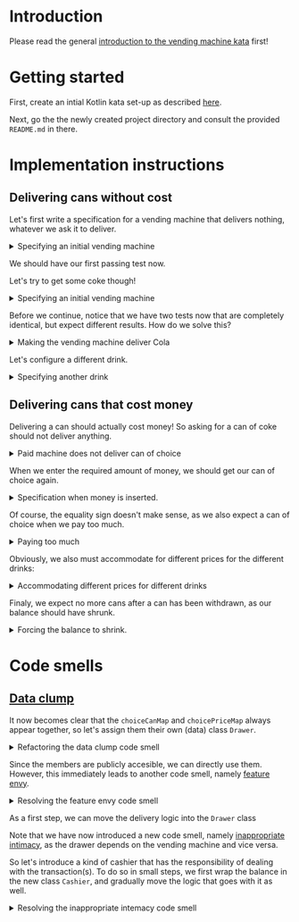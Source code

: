 # Introduction

Please read the general [introduction to the vending machine kata](../README.md) first!

# Getting started

First, create an intial Kotlin kata set-up as described [here](https://github.com/zhendrikse/tdd/tree/master/cookiecutter).

Next, go the the newly created project directory and consult
the provided ``README.md`` in there.

# Implementation instructions

## Delivering cans without cost

Let's first write a specification for a vending machine that delivers
nothing, whatever we ask it to deliver.

<details>
  <summary>Specifying an initial vending machine</summary>

```kotlin
  @Test
  fun aNewVendingMachineDeliversNothingWhenColaIsChosen() {
      val vendingMachine = VendingMachine()
      assertEquals(vendingMachine.deliver(Choice.COLA), Can.NOTHING)
  }
```

Obviously, this fails miserably, as the both the deliver method and the
enumerations are not defined. So let's introduce them both in the 
production code.

<details>
  <summary>Faking and cheating to get the test green</summary>

```kotlin
class VendingMachine {
  fun deliver(choice: Choice): Can = Can.NOTHING
}
```

and creating enumerations for the cans

```kotlin
enum class Can(private val description: String) {
  NOTHING("No can")
}
```

and choices:

```kotlin
enum class Choice(private val description: String) {
  COLA("Cola choice")
}
```

</details>
</details>


We should have our first passing test now.

Let's try to get some coke though!


<details>
  <summary>Specifying an initial vending machine</summary>

```kotlin
  @Test
  fun aNewVendingMachineDeliversCokeWhenColaIsChosen() {
      val vendingMachine = VendingMachine()
      assertEquals(vendingMachine.deliver(Choice.COLA), Can.COKE)
  }
```
</details>

Before we continue, notice that we have two tests now that are 
completely identical, but expect different results. How do we solve this?

<details>
  <summary>Making the vending machine deliver Cola</summary>
  
We solve this by configuring the vending machine with a choice, so
that we can expect a different outcome.

```kotlin
  @Test
  fun aNewVendingMachineDeliversCokeWhenColaIsChosen() {
      val vendingMachine = VendingMachine()
      vendingMachine.configure(Choice.COLA, Can.COKE)
      assertEquals(vendingMachine.deliver(Choice.COLA), Can.COKE)
  }
```

Now the vending machine must be extended just a little bit.

<details>
  <summary>Making the test pass</summary>

```kotlin
class VendingMachine(private var canOfChoice: Can = Can.NOTHING) {
  fun deliver(choice: Choice): Can = canOfChoice

  fun configure(choice: Choice, can: Can): Unit {
    canOfChoice = can
  }
}
```

Next, identify the duplicate code (hint: in the spec/test file), and
eliminate it using the ``beforeEach()``

```kotlin
class VendingMachineTest() {
  private var vendingMachine: VendingMachine = VendingMachine()
  
  @BeforeEach
  internal fun initVendingMachine() {
      vendingMachine = VendingMachine()
  }
```
</details>
</details>


Let's configure a different drink.

<details>
  <summary>Specifying another drink</summary>
  
```kotlin
  @Test
  fun aNewVendingMachineDeliversFantaWhenFizzyOrangeIsChosen() {
      vendingMachine.configure(Choice.FIZZY_ORANGE, Can.FANTA)
      assertEquals(vendingMachine.deliver(Choice.FIZZY_ORANGE), Can.FANTA)
  }
```

After extending the choice and can types, we can notice that this test
already passes! That is cause by the fact we always deliver the most
recently configured choice. So by extending the configuration in our
test, the test will fail and will force us to generalize the production 
code.

```java
  @Test
  fun aNewVendingMachineDeliversFantaWhenFizzyOrangeIsChosen() {
      vendingMachine.configure(Choice.FIZZY_ORANGE, Can.FANTA)
      vendingMachine.configure(Choice.COLA, Can.COKE)
      assertEquals(vendingMachine.deliver(Choice.FIZZY_ORANGE), Can.FANTA)
  }
```

So now we are forced to update the production code.

<details>
  <summary>Making the test pass</summary>
  
```kotlin
class VendingMachine(private var choiceCanMap: HashMap<Choice, Can> = HashMap()) {
  fun deliver(choice: Choice): Can {
    if (!choiceCanMap.containsKey(choice)) return Can.NOTHING

    return choiceCanMap[choice]!!
  } 
  

  fun configure(choice: Choice, can: Can): Unit {
    choiceCanMap.put(choice, can)
  }
}
```
</details>

<details>
  <summary>Applying the DRY principle</summary>

Finally, note that we can actually configure the vending machine 
once for all tests

```kotlin
  @BeforeEach
  internal fun initVendingMachine() {
      vendingMachine = VendingMachine()
      vendingMachine.configure(Choice.FIZZY_ORANGE, Can.FANTA)
      vendingMachine.configure(Choice.COLA, Can.COKE)
  }

    // ...
```

This makes our first test fail, because it now actually gets 
delivered a can of Coke. But the idea of the first test was to 
test for a non-existing choice, so let's replace the ``Choice.COLA`` 
by ``Choice.BEER``. Now all three tests are green again!
</details>
</details>

## Delivering cans that cost money

Delivering a can should actually cost money! So asking for a can of coke
should not deliver anything.

<details>
  <summary>Paid machine does not deliver can of choice</summary>
  
```java
  it("delivers nothing when priced choice is coke", () -> {
    expect(vendingMachine.deliver(Choice.COKE)).toEqual(Can.NOTHING);
  });
```

Again we are facing the riddle: how can we choose a can of coke and have
a can delivered in the first set of tests, and now with the same test no
can at all??

<details>
  <summary>Solving the riddle once more</summary>

Again, we solve this by configuring the machine to deliver drinks that
cost money, bij adding a parameter to the configure method that specifies
the price in cents:

```java
    it("delivers nothing when priced choice is coke", () -> {
      vendingMachine.configure(Choice.COKE, Can.COLA, 250);
      expect(vendingMachine.deliver(Choice.COKE)).toEqual(Can.NOTHING);
    });
```

We modify the production code accordingly to make the test pass:

```java
public class VendingMachine {
    private Map<Choice, Can> choiceCanMap = new HashMap<Choice, Can>();
    private int priceInCents;
  
    public void configure(final Choice choice, final Can can, final int priceInCents) {
      this.choiceCanMap.put(choice, can);
      this.priceInCents = priceInCents;
    }
  
    public void configure(final Choice choice, final Can can) {
      configure(choice, can, 0);
    }

    public Can deliver(final Choice choice) {
      if (!this.choiceCanMap.containsKey(choice)) return Can.NOTHING;
      
      if (this.priceInCents !=0 ) return Can.NOTHING;
      
      return this.choiceCanMap.get(choice);
    }
}
```
  
</details>
  
</details>


When we enter the required amount of money, we should get our
can of choice again.

<details>
  <summary>Specification when money is inserted.</summary>
    
```java
    it("delivers can of choice when required money is inserted", () -> {
      vendingMachine.configure(Choice.COKE, Can.COLA, 250);
      vendingMachine.insert(250);
      expect(vendingMachine.deliver(Choice.COKE)).toEqual(Can.COLA);
    });

```
This forces us to modify the implementation.

<details>
  <summary>Making the test pass</summary>

```java
    public void insert(final int amountInCents) {
      this.balanceInCents = amountInCents;
    }

    public Can deliver(final Choice choice) {
      if (!choiceCanMap.containsKey(choice)) return Can.NOTHING;
      
      if (priceInCents != balanceInCents ) return Can.NOTHING;
      
      return choiceCanMap.get(choice);
    }
```
</details>

Again, we observe duplication in the specification file, which leads
to a nesting of the ``describe`` statements.

<details>
  <summary>Applying the DRY principle once more</summary>

```java
    describe("that requires drinks to be paid", () -> {
      beforeEach(() -> {
        vendingMachine = new VendingMachine();
        vendingMachine.configure(Choice.COKE, Can.COLA, 250);
      });    
      
      it("delivers nothing when priced choice is coke", () -> {
        expect(vendingMachine.deliver(Choice.COKE)).toEqual(Can.NOTHING);
      });

      //...
```
    
</details>
</details>

Of course, the equality sign doesn't make sense, as we also 
expect a can of choice when we pay too much.

<details>
  <summary>Paying too much</summary>

```java
  it("delivers can of choice when more than required money is inserted", () -> {
    vendingMachine.insert(300);
    expect(vendingMachine.deliver(Choice.COKE)).toEqual(Can.COLA);
  });
```

This test only requires a minor modification in the production code.

<details>
  <summary>Modification to the production code.</summary>

```java
    public Can deliver(final Choice choice) {
      if (!choiceCanMap.containsKey(choice)) return Can.NOTHING;
      
      if (priceInCents > balanceInCents ) return Can.NOTHING;
```
        
</details>
  
</details>

Obviously, we also must accommodate for different prices for the different drinks:

<details>
  <summary>Accommodating different prices for different drinks</summary>
  
```java
      it("delivers can of Fanta when required amount is inserted", () -> {
        vendingMachine.insert(200);
        vendingMachine.configure(Choice.FIZZY_ORANGE, Can.FANTA, 200);
        expect(vendingMachine.deliver(Choice.FIZZY_ORANGE)).toEqual(Can.FANTA);
      });
```

This test jumps to green immediately, but that's because the most recently
configured price is used always. As soon as we move the configuration to 
the ``beforeEach()`` step, the test fails!

<details>
  <summary>Making the test pass</summary>

  We need to introduce yet another map, namely a map between choices
and prices.

```java
public class VendingMachine {
    private Map<Choice, Can> choiceCanMap = new HashMap<Choice, Can>();
    private Map<Choice, Integer> choicePriceMap = new HashMap<Choice, Integer>();
    private int balanceInCents = 0;
  
    public void configure(final Choice choice, final Can can, final int priceInCents) {
      this.choiceCanMap.put(choice, can);
      this.choicePriceMap.put(choice, priceInCents);
    }
  
    public void configure(final Choice choice, final Can can) {
      configure(choice, can, 0);
    }

    public void insert(final int amountInCents) {
      this.balanceInCents = amountInCents;
    }

    public Can deliver(final Choice choice) {
      if (!choiceCanMap.containsKey(choice)) return Can.NOTHING;

      final int canPrice = choicePriceMap.get(choice);
      if (canPrice > balanceInCents ) return Can.NOTHING;
      
      return choiceCanMap.get(choice);
    }
}
```
  
</details>
</details>

Finaly, we expect no more cans after a can has been withdrawn, as our
balance should have shrunk.

<details>
  <summary>Forcing the balance to shrink.</summary>

```java
  it("delivers no can after a can has been delivered", () -> {
    vendingMachine.insert(200);
    vendingMachine.deliver(Choice.FIZZY_ORANGE);
    expect(vendingMachine.deliver(Choice.FIZZY_ORANGE)).toEqual(Can.NOTHING);
  });
```

<details>
  <summary>Adjusting the balance</summary>
  
So after withdrawal of a drink, the balance should be adjusted
accordingly. After some minor refactoring of the deliver method
we arrive at.

```java
public Can deliver(final Choice choice) {
  if (!choiceCanMap.containsKey(choice)) return Can.NOTHING;

  final int canPrice = choicePriceMap.get(choice);
  if (canPrice > balanceInCents ) return Can.NOTHING;
  
  balanceInCents -= canPrice;
  return choiceCanMap.get(choice);
}
```
</details>
    
</details>

# Code smells

## [Data clump](https://refactoring.guru/smells/data-clumps)

It now becomes clear that the ``choiceCanMap`` and ``choicePriceMap`` always
appear together, so let's assign them their own (data) class ``Drawer``.

<details>
  <summary>Refactoring the data clump code smell</summary>

```java
  public class Drawer {
    public final Can can;
    public final int priceInCents;

    public Drawer(Can can) {
      this(can, 0);
    }

    public Drawer(Can can, int priceInCents) {
      this.can = can;
      this.priceInCents = priceInCents;
    }
  }
```

Obviously, the tests now need to be modified slightly too:

```java
    beforeEach(() -> {
      vendingMachine = new VendingMachine();
      vendingMachine.configure(Choice.FIZZY_ORANGE, vendingMachine.new Drawer(Can.FANTA));
      vendingMachine.configure(Choice.COKE, vendingMachine.new Drawer(Can.COLA));
    });    
```
</details>

Since the members are publicly accesible, we can directly use them.
However, this immediately leads to another code smell, namely
[feature envy](https://refactoring.guru/smells/feature-envy).

<details>
  <summary>Resolving the feature envy code smell</summary>

```java
  public Can getCan(VendingMachine vendingMachine) {
    if (priceInCents > vendingMachine.balanceInCents)
      return Can.NOTHING;
    
      vendingMachine.balanceInCents -= this.priceInCents;
    return can;
  }
```

with which the ``VendingMachine`` simplifies to

```java
  public Can deliver(final Choice choice) {
    if (!this.choiceDrawerMap.containsKey(choice)) return Can.NOTHING;

    return this.choiceDrawerMap.get(choice).getCan(this);
  }
```
  
</details>

As a first step, we can move the delivery logic into the ``Drawer`` class

Note that we have now introduced a new code smell, namely
[inappropriate intimacy](https://refactoring.guru/smells/inappropriate-intimacy), 
as the drawer depends on the vending machine and vice versa.

So let's introduce a kind of cashier that has the responsibility 
of dealing with the transaction(s). To do so in small steps, we
first wrap the balance in the new class ``Cashier``, and gradually
move the logic that goes with it as well.

<details>
  <summary>Resolving the inappropriate intemacy code smell</summary>

```java
  public class Cashier {
    private int balanceInCents = 0;
  
    public void insert(final int amountInCents) {
      balanceInCents += amountInCents;
    }
  
    public boolean doesBalanceAllow(final int priceInCents) {
      return balanceInCents >= priceInCents;
    }
  
    public void buy(final int amountInCents) {
      balanceInCents -= amountInCents;
    }
```

This means that the ``Drawer`` class is no longer dependent on the
``VendingMachine`` class, but on the ``Cashier`` instead

```java
  public class Drawer {
    public final Can can;
    public final int priceInCents;

    public Drawer(Can can) {
      this(can, 0);
    }

    public Drawer(Can can, int priceInCents) {
      this.can = can;
      this.priceInCents = priceInCents;
    }

    public Can deliver(final Cashier cashier) {
      if (!cashier.doesBalanceAllow(priceInCents))
        return Can.NOTHING;
    
      cashier.buy(priceInCents);
      return can;
    }
```

with which the final production code becomes:

```java
public class VendingMachine {
  private Map<Choice, Drawer> choiceDrawerMap = new HashMap<Choice, Drawer>();
  private final Cashier cashier = new Cashier();

  public void configure(Choice choice, Drawer drawer) {
    this.choiceDrawerMap.put(choice, drawer);
  }

  public void insert(int priceInCents) {
    cashier.insert(priceInCents);
  }
  
  public Can deliver(final Choice choice) {
    if (!this.choiceDrawerMap.containsKey(choice)) return Can.NOTHING;

    return this.choiceDrawerMap.get(choice).deliver(cashier);
  }
```

</details>
